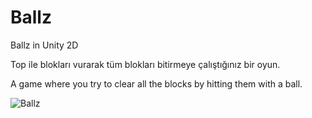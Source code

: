 # Ballz

Ballz in Unity 2D

Top ile blokları vurarak tüm blokları bitirmeye çalıştığınız bir oyun.

A game where you try to clear all the blocks by hitting them with a ball.

![Ballz](https://github.com/user-attachments/assets/768a21d6-8db8-4a19-8291-3e59f4b3fb80)
